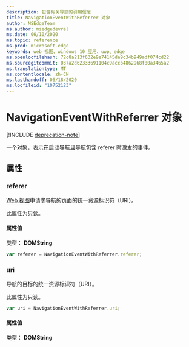 ```yaml
---
description: 包含有关导航的引用信息
title: NavigationEventWithReferrer 对象
author: MSEdgeTeam
ms.author: msedgedevrel
ms.date: 06/10/2020
ms.topic: reference
ms.prod: microsoft-edge
keywords: web 视图、windows 10 应用、uwp、edge
ms.openlocfilehash: 72c8a213f632e9e74145de9c34b949adf074cd22
ms.sourcegitcommit: 037a2d62333691104c9accb4862968f80a3465a2
ms.translationtype: MT
ms.contentlocale: zh-CN
ms.lasthandoff: 06/18/2020
ms.locfileid: "10752123"
---
```

# NavigationEventWithReferrer 对象  

[!INCLUDE [deprecation-note](../includes/deprecation-note.md)]  

一个对象，表示在启动导航且导航包含 referer 时激发的事件。  

## 属性  

### referer

[Web 视图](../webview.md)中请求导航的页面的统一资源标识符（URI）。  

此属性为只读。  

#### 属性值  

类型： **DOMString**  

```javascript
var referer = NavigationEventWithReferrer.referer;
```  

### uri  

导航的目标的统一资源标识符（URI）。  

此属性为只读。  

```javascript
var uri = NavigationEventWithReferrer.uri;
```  

#### 属性值  

类型： **DOMString**  
